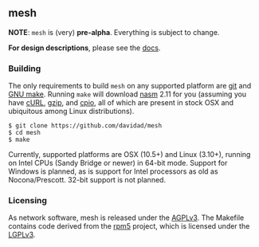 ## mesh

**NOTE**: `mesh` is (very) **pre-alpha**. Everything is subject to change.

**For design descriptions**, please see the [docs](doc/index.md).

### Building

The only requirements to build `mesh` on any supported platform are [git](http://git-scm.com/) and [GNU make](https://www.gnu.org/software/make/). Running `make` will download [nasm](http://www.nasm.us/) 2.11 for you (assuming you have [cURL](http://curl.haxx.se), [gzip](http://www.gzip.org), and [cpio](http://en.wikipedia.org/wiki/Cpio), all of which are present in stock OSX and ubiquitous among Linux distributions).

    $ git clone https://github.com/davidad/mesh
    $ cd mesh
    $ make

Currently, supported platforms are OSX (10.5+) and Linux (3.10+), running on Intel CPUs (Sandy Bridge or newer) in 64-bit mode. Support for Windows is planned, as is support for Intel processors as old as Nocona/Prescott. 32-bit support is not planned.

### Licensing

As network software, mesh is released under the [AGPLv3](https://www.gnu.org/licenses/agpl-3.0.html). The Makefile contains code derived from the [rpm5](http://rpm5.org) project, which is licensed under the [LGPLv3](http://www.gnu.org/licenses/lgpl.html).
